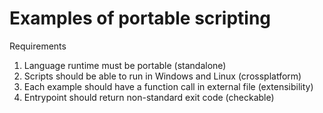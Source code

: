 # Examples of portable scripting

Requirements
1. Language runtime must be portable (standalone)
2. Scripts should be able to run in Windows and Linux (crossplatform)
3. Each example should have a function call in external file (extensibility)
4. Entrypoint should return non-standard exit code (checkable)
